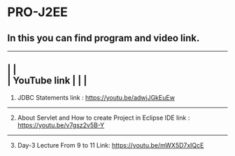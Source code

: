 # PRO-J2EE
In this you can find program and video link.
-------------------------------------------------------
--------------------
|                  |   
|   YouTube link   |
|                  |
--------------------
1. JDBC Statements link : https://youtu.be/adwjJGkEuEw

--------------------------------------------------------------------------------
2. About Servlet and How to create Project in Eclipse IDE link : https://youtu.be/v7gsz2v5B-Y

------------------------------------------------------------------------------------------------
3. Day-3 Lecture From 9 to 11 Link: https://youtu.be/mWX5D7xIQcE
